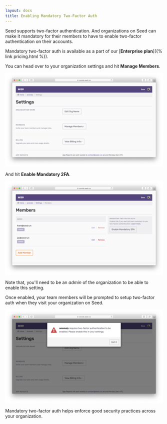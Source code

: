 ```yaml
---
layout: docs
title: Enabling Mandatory Two-Factor Auth
---
```


Seed supports two-factor authentication. And organizations on Seed can make it mandatory for their members to have to enable two-factor authentication on their accounts.

Mandatory two-factor auth is available as a part of our [**Enterprise plan**]({% link pricing.html %}).

You can head over to your organization settings and hit **Manage Members**.

![Organization settings on Seed](/assets/docs/enable-mandatory-two-factor-auth/organization-settings-on-seed.png)

And hit **Enable Mandatory 2FA**.

![Enable mandatory 2FA setting](/assets/docs/enable-mandatory-two-factor-auth/enable-mandatory-2fa-setting.png)

Note that, you'll need to be an _admin_ of the organization to be able to enable this setting.

Once enabled, your team members will be prompted to setup two-factor auth when they visit your organization on Seed.

![2FA required modal on Seed](/assets/docs/enable-mandatory-two-factor-auth/2fa-required-modal-on-seed.png)

Mandatory two-factor auth helps enforce good security practices across your organization.
